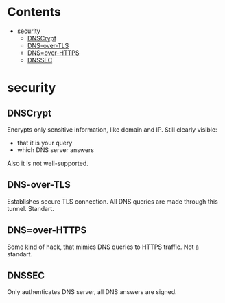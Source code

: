 # Contents

- [security](#security)
    - [DNSCrypt](#dnscrypt)
    - [DNS-over-TLS](#dns-over-tls)
    - [DNS=over-HTTPS](#dnsover-https)
    - [DNSSEC](#dnssec)

# security
## DNSCrypt
Encrypts only sensitive information, like domain and IP.
Still clearly visible:
- that it is your query
- which DNS server answers

Also it is not well-supported.

## DNS-over-TLS
Establishes secure TLS connection. All DNS queries are made through this tunnel.
Standart.

## DNS=over-HTTPS
Some kind of hack, that mimics DNS queries to HTTPS traffic.
Not a standart.

## DNSSEC
Only authenticates DNS server, all DNS answers are signed.

